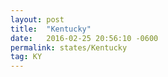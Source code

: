 ```yaml
---
layout: post
title:  "Kentucky"
date:   2016-02-25 20:56:10 -0600
permalink: states/Kentucky
tag: KY
---
```

